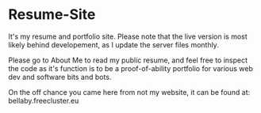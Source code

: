 # Resume-Site
It's my resume and portfolio site. Please note that the live version is most likely behind developement, as I update the server files monthly.

Please go to About Me to read my public resume, and feel free to inspect the code as it's function is to be a proof-of-ability portfolio for various web dev and software bits and bots.

On the off chance you came here from not my website, it can be found at: bellaby.freecluster.eu
